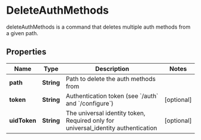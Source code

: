 

# DeleteAuthMethods

deleteAuthMethods is a command that deletes multiple auth methods from a given path.
## Properties

Name | Type | Description | Notes
------------ | ------------- | ------------- | -------------
**path** | **String** | Path to delete the auth methods from | 
**token** | **String** | Authentication token (see &#x60;/auth&#x60; and &#x60;/configure&#x60;) |  [optional]
**uidToken** | **String** | The universal identity token, Required only for universal_identity authentication |  [optional]



